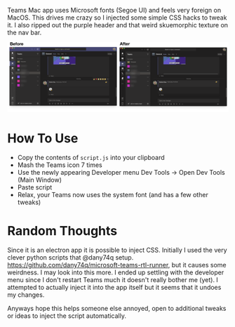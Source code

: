 Teams Mac app uses Microsoft fonts (Segoe UI) and feels very foreign on MacOS. This drives me crazy so I injected some simple CSS hacks to tweak it. I also ripped out the purple header and that weird skuemorphic texture on the nav bar.

<img src="BeforeAfter.png">

# How To Use
* Copy the contents of `script.js` into your clipboard
* Mash the Teams icon 7 times 
* Use the newly appearing Developer menu Dev Tools ->  Open Dev Tools (Main Window)
* Paste script 
* Relax, your Teams now uses the system font (and has a few other tweaks)

# Random Thoughts
Since it is an electron app it is possible to inject CSS. Initially I used the very clever python scripts that @dany74q setup.
https://github.com/dany74q/microsoft-teams-rtl-runner, but it causes some weirdness. I may look into this more. I ended up settling with the developer menu since I don't restart Teams much it doesn't really bother me (yet). I attempted to actually inject it into the app itself but it seems that it undoes my changes.

Anyways hope this helps someone else annoyed, open to additional tweaks or ideas to inject the script automatically. 

